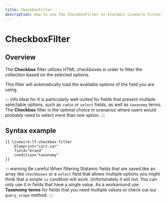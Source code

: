 ```yaml
---
title: CheckboxFilter
description: How to use the CheckboxFilter in Statamic Livewire Filters.
---
```


# CheckboxFilter

## Overview

The **Checkbox** filter utilizes HTML checkboxes in order to filter the collection based on the selected options.

This filter will automatically load the available options of the field you are using.

::: info Ideal for
It is particularly well-suited for fields that present multiple selectable options, such as `radio` or `select` fields, as well as `taxonomy` terms. The **Checkbox** filter is the optimal choice in scenarios where users would probably need to select more than one option.
:::

## Syntax example

```antlers
{{ livewire:lf-checkbox-filter
    blueprint="cars.car"
    field="brand"
    condition="taxonomy"
}}
```

::: warning Be careful
When filtering Statamic fields that are saved like an array like `checkboxes` or a `select` field that allows multiple options you might think that a simple `is` condition will work. Unfortunately it will not. You can only use it in fields that have a single value. As a workaround use **Taxonomy terms** for fields that you need multiple values or check out our `query_scope` method.
::: 